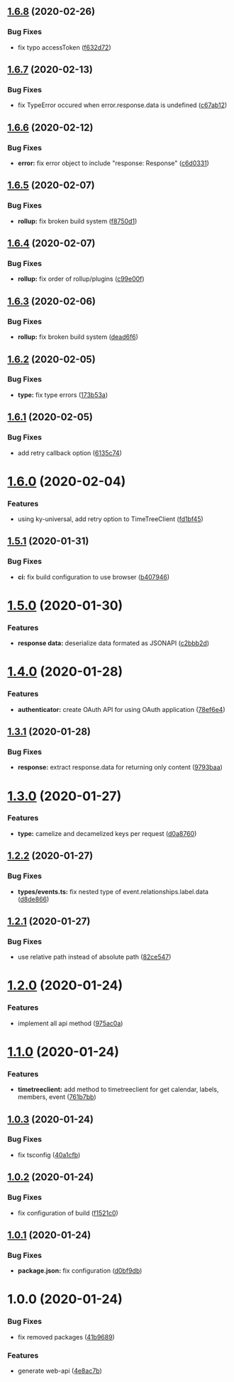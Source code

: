 ## [1.6.8](https://github.com/jubilee-works/timetree-sdk-js/compare/v1.6.7...v1.6.8) (2020-02-26)


### Bug Fixes

* fix typo accessToken ([f632d72](https://github.com/jubilee-works/timetree-sdk-js/commit/f632d72d279154f978c13354b8a52f83033fdcb0))

## [1.6.7](https://github.com/jubilee-works/timetree-sdk-js/compare/v1.6.6...v1.6.7) (2020-02-13)


### Bug Fixes

* fix TypeError occured when error.response.data is undefined ([c67ab12](https://github.com/jubilee-works/timetree-sdk-js/commit/c67ab124101e4968eee963ee8355ac6a9b933a00))

## [1.6.6](https://github.com/jubilee-works/timetree-sdk-js/compare/v1.6.5...v1.6.6) (2020-02-12)


### Bug Fixes

* **error:** fix error object to include "response: Response" ([c6d0331](https://github.com/jubilee-works/timetree-sdk-js/commit/c6d03317ff68a425b7cae630dbc665c6b8175ea7))

## [1.6.5](https://github.com/jubilee-works/timetree-sdk-js/compare/v1.6.4...v1.6.5) (2020-02-07)


### Bug Fixes

* **rollup:** fix broken build system ([f8750d1](https://github.com/jubilee-works/timetree-sdk-js/commit/f8750d18c58b7a404de595709fea3369ef7c130a))

## [1.6.4](https://github.com/jubilee-works/timetree-sdk-js/compare/v1.6.3...v1.6.4) (2020-02-07)


### Bug Fixes

* **rollup:** fix order of rollup/plugins ([c99e00f](https://github.com/jubilee-works/timetree-sdk-js/commit/c99e00f0dd9dfa17aaeb5e0c764f45808cd824af))

## [1.6.3](https://github.com/jubilee-works/timetree-sdk-js/compare/v1.6.2...v1.6.3) (2020-02-06)


### Bug Fixes

* **rollup:** fix broken build system ([dead6f6](https://github.com/jubilee-works/timetree-sdk-js/commit/dead6f615cc0a89c7aefd027449f36643c7eedb0))

## [1.6.2](https://github.com/jubilee-works/timetree-sdk-js/compare/v1.6.1...v1.6.2) (2020-02-05)


### Bug Fixes

* **type:** fix type errors ([173b53a](https://github.com/jubilee-works/timetree-sdk-js/commit/173b53a3e3401f100665baef54d8b75509b95249))

## [1.6.1](https://github.com/jubilee-works/timetree-sdk-js/compare/v1.6.0...v1.6.1) (2020-02-05)


### Bug Fixes

* add retry callback option ([6135c74](https://github.com/jubilee-works/timetree-sdk-js/commit/6135c7449d9fdc94fc135a51f79e47c7a7c82853))

# [1.6.0](https://github.com/jubilee-works/timetree-sdk-js/compare/v1.5.1...v1.6.0) (2020-02-04)


### Features

* using ky-universal, add retry option to TimeTreeClient ([fd1bf45](https://github.com/jubilee-works/timetree-sdk-js/commit/fd1bf45fb39096f9ddc3fcfbaf826f5c5a85bede))

## [1.5.1](https://github.com/jubilee-works/timetree-sdk-js/compare/v1.5.0...v1.5.1) (2020-01-31)


### Bug Fixes

* **ci:** fix build configuration to use browser ([b407946](https://github.com/jubilee-works/timetree-sdk-js/commit/b4079469b3c2c0c1ecbec485b470955618d86001))

# [1.5.0](https://github.com/jubilee-works/timetree-sdk-js/compare/v1.4.0...v1.5.0) (2020-01-30)


### Features

* **response data:** deserialize data formated as JSONAPI ([c2bbb2d](https://github.com/jubilee-works/timetree-sdk-js/commit/c2bbb2d0d4f3ac9814a863e5edf680f2233e573d))

# [1.4.0](https://github.com/jubilee-works/timetree-sdk-js/compare/v1.3.1...v1.4.0) (2020-01-28)


### Features

* **authenticator:** create OAuth API for using OAuth application ([78ef6e4](https://github.com/jubilee-works/timetree-sdk-js/commit/78ef6e4c9965b71b808f3683d04ab8955ad0198d))

## [1.3.1](https://github.com/jubilee-works/timetree-sdk-js/compare/v1.3.0...v1.3.1) (2020-01-28)


### Bug Fixes

* **response:** extract response.data for returning only content ([9793baa](https://github.com/jubilee-works/timetree-sdk-js/commit/9793baabf7e4372c28bd734600a3269114fbba2a))

# [1.3.0](https://github.com/jubilee-works/timetree-sdk-js/compare/v1.2.2...v1.3.0) (2020-01-27)


### Features

* **type:** camelize and decamelized keys per request ([d0a8760](https://github.com/jubilee-works/timetree-sdk-js/commit/d0a87607e54b9d4f74785d4f5cd4ab618cfff440))

## [1.2.2](https://github.com/jubilee-works/timetree-sdk-js/compare/v1.2.1...v1.2.2) (2020-01-27)


### Bug Fixes

* **types/events.ts:** fix nested type of event.relationships.label.data ([d8de866](https://github.com/jubilee-works/timetree-sdk-js/commit/d8de8663942306d1094f36bd52cfe292562c0945))

## [1.2.1](https://github.com/jubilee-works/timetree-sdk-js/compare/v1.2.0...v1.2.1) (2020-01-27)


### Bug Fixes

* use relative path instead of absolute path ([82ce547](https://github.com/jubilee-works/timetree-sdk-js/commit/82ce547531c6bade294e2fb0d3a3b746d192d1b8))

# [1.2.0](https://github.com/jubilee-works/timetree-sdk-js/compare/v1.1.0...v1.2.0) (2020-01-24)


### Features

* implement all api method ([975ac0a](https://github.com/jubilee-works/timetree-sdk-js/commit/975ac0a25effbd9fab0e757d1aa8b434830bb33d))

# [1.1.0](https://github.com/jubilee-works/timetree-sdk-js/compare/v1.0.3...v1.1.0) (2020-01-24)


### Features

* **timetreeclient:** add method to timetreeclient for get calendar, labels, members, event ([761b7bb](https://github.com/jubilee-works/timetree-sdk-js/commit/761b7bb3b2c4c38989754d7774e77832dcb6e2c5))

## [1.0.3](https://github.com/jubilee-works/timetree-sdk-js/compare/v1.0.2...v1.0.3) (2020-01-24)


### Bug Fixes

* fix tsconfig ([40a1cfb](https://github.com/jubilee-works/timetree-sdk-js/commit/40a1cfb9fe741a0730c779f0876559484f8f6ddf))

## [1.0.2](https://github.com/jubilee-works/timetree-sdk-js/compare/v1.0.1...v1.0.2) (2020-01-24)


### Bug Fixes

* fix configuration of build ([f1521c0](https://github.com/jubilee-works/timetree-sdk-js/commit/f1521c068dafcca2fcaf60f073e0ab4075b8523d))

## [1.0.1](https://github.com/jubilee-works/timetree-sdk-js/compare/v1.0.0...v1.0.1) (2020-01-24)


### Bug Fixes

* **package.json:** fix configuration ([d0bf9db](https://github.com/jubilee-works/timetree-sdk-js/commit/d0bf9dba09f45f7f0219087ae8998a8d6330fe3d))

# 1.0.0 (2020-01-24)


### Bug Fixes

* fix removed packages ([41b9689](https://github.com/jubilee-works/timetree-sdk-js/commit/41b9689f5dbd23337612dc46c89882ffd397f054))


### Features

* generate web-api ([4e8ac7b](https://github.com/jubilee-works/timetree-sdk-js/commit/4e8ac7b8be715f1cceba0f0fea2c89e00921dc04))
